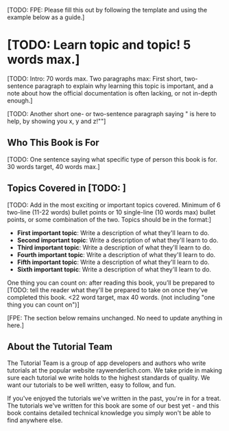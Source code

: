 [TODO: FPE: Please fill this out by following the template and using the example below as a guide.]

# [TODO: Learn topic and topic! 5 words max.]

[TODO: Intro: 70 words max. Two paragraphs max:  First short, two-sentence paragraph to explain why learning this topic is important, and a note about how the official documentation is often lacking, or not in-depth enough.]

[TODO: Another short one- or two-sentence paragraph saying "<Book Title> is here to help, by showing you x, y and z!""]

## Who This Book is For

[TODO: One sentence saying what specific type of person this book is for. 30 words target, 40 words max.]

## Topics Covered in [TODO: <Book Title Here>]

[TODO: Add in the most exciting or important topics covered. Minimum of 6 two-line (11-22 words) bullet points or 10 single-line (10 words max) bullet points, or some combination of the two. Topics should be in the format:]

- **First important topic**: Write a description of what they'll learn to do.
- **Second important topic**: Write a description of what they'll learn to do.
- **Third important topic**: Write a description of what they'll learn to do.
- **Fourth important topic**: Write a description of what they'll learn to do.
- **Fifth important topic**: Write a description of what they'll learn to do.
- **Sixth important topic**: Write a description of what they'll learn to do.

One thing you can count on: after reading this book, you’ll be prepared to [TODO: tell the reader what they'll be prepared to take on once they've completed this book. <22 word target, max 40 words. (not including "one thing you can count on")]

[FPE: The section below remains unchanged. No need to update anything in here.]

## About the Tutorial Team

The Tutorial Team is a group of app developers and authors who write tutorials at the popular website raywenderlich.com. We take pride in making sure each tutorial we write holds to the highest standards of quality. We want our tutorials to be well written, easy to follow, and fun.

If you've enjoyed the tutorials we've written in the past, you're in for a treat. The tutorials we've written for this book are some of our best yet - and this book contains detailed technical knowledge you simply won't be able to find anywhere else.